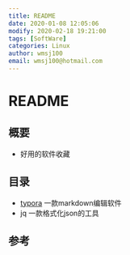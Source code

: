 ```yaml
---
title: README
date: 2020-01-08 12:05:06
modify: 2020-02-18 19:21:00 
tags: [SoftWare]
categories: Linux
author: wmsj100
email: wmsj100@hotmail.com
---
```


# README

## 概要

- 好用的软件收藏

## 目录

- [typora](https://www.typora.io/#windows) 一款markdown编辑软件
- jq 一款格式化json的工具

## 参考

